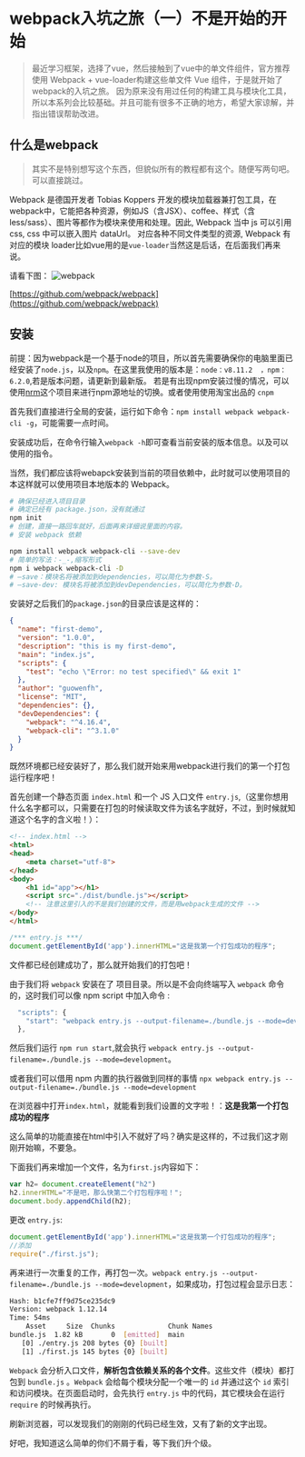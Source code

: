 # webpack入坑之旅（一）不是开始的开始

> 最近学习框架，选择了vue，然后接触到了vue中的单文件组件，官方推荐使用 Webpack + vue-loader构建这些单文件 Vue 组件，于是就开始了webpack的入坑之旅。
> 因为原来没有用过任何的构建工具与模块化工具，所以本系列会比较基础。并且可能有很多不正确的地方，希望大家谅解，并指出错误帮助改进。

## 什么是webpack

> 其实不是特别想写这个东西，但貌似所有的教程都有这个。随便写两句吧。可以直接跳过。

Webpack 是德国开发者 Tobias Koppers 开发的模块加载器兼打包工具，在webpack中，它能把各种资源，例如JS（含JSX）、coffee、样式（含less/sass）、图片等都作为模块来使用和处理。因此, Webpack 当中 js 可以引用 css, css 中可以嵌入图片 dataUrl。
对应各种不同文件类型的资源, Webpack 有对应的模块 loader比如vue用的是`vue-loader`当然这是后话，在后面我们再来说。

请看下图：
![webpack](https://ws1.sinaimg.cn/large/006tNc79gy1ftyz6i6ca2j31fw0so77e.jpg)

[https://github.com/webpack/webpack](https://github.com/webpack/webpack)

## 安装

前提：因为webpack是一个基于node的项目，所以首先需要确保你的电脑里面已经安装了`node.js`，以及`npm`。在这里我使用的版本是：`node：v8.11.2  ，npm：6.2.0`,若是版本问题，请更新到最新版。
若是有出现npm安装过慢的情况，可以使用[nrm](https://github.com/Pana/nrm)这个项目来进行npm源地址的切换。或者使用使用淘宝出品的 `cnpm`

首先我们直接进行全局的安装，运行如下命令：`npm install webpack webpack-cli -g`，可能需要一点时间。

安装成功后，在命令行输入`webpack -h`即可查看当前安装的版本信息。以及可以使用的指令。

当然，我们都应该将webapck安装到当前的项目依赖中，此时就可以使用项目的本这样就可以使用项目本地版本的 Webpack。

```sh
# 确保已经进入项目目录
# 确定已经有 package.json，没有就通过
npm init
# 创建，直接一路回车就好，后面再来详细说里面的内容。
# 安装 webpack 依赖

npm install webpack webpack-cli --save-dev
# 简单的写法：-_-,缩写形式
npm i webpack webpack-cli -D
# –save：模块名将被添加到dependencies，可以简化为参数-S。
# –save-dev: 模块名将被添加到devDependencies，可以简化为参数-D。

```



安装好之后我们的`package.json`的目录应该是这样的：
```json
{
  "name": "first-demo",
  "version": "1.0.0",
  "description": "this is my first-demo",
  "main": "index.js",
  "scripts": {
    "test": "echo \"Error: no test specified\" && exit 1"
  },
  "author": "guowenfh",
  "license": "MIT",
  "dependencies": {},
  "devDependencies": {
    "webpack": "^4.16.4",
    "webpack-cli": "^3.1.0"
  }
}
```
既然环境都已经安装好了，那么我们就开始来用webpack进行我们的第一个打包运行程序吧！

首先创建一个静态页面 `index.html` 和一个 JS 入口文件 `entry.js`,（这里你想用什么名字都可以，只需要在打包的时候读取文件为该名字就好，不过，到时候就知道这个名字的含义啦！）：

```html
<!-- index.html -->
<html>
<head>
    <meta charset="utf-8">
</head>
<body>
    <h1 id="app"></h1>
    <script src="./dist/bundle.js"></script>
    <!-- 注意这里引入的不是我们创建的文件，而是用webpack生成的文件 -->
</body>
</html>
```

```javascript
/*** entry.js ***/
document.getElementById('app').innerHTML="这是我第一个打包成功的程序";
```

文件都已经创建成功了，那么就开始我们的打包吧！

由于我们将 `webpack` 安装在了 项目目录。所以是不会向终端写入 `webpack` 命令的，这时我们可以像 npm script 中加入命令 :

```js
  "scripts": {
    "start": "webpack entry.js --output-filename=./bundle.js --mode=development"
  },
```
然后我们运行 `npm run start`,就会执行 `webpack entry.js --output-filename=./bundle.js --mode=development`。

或者我们可以借用 npm 内置的执行器做到同样的事情 `npx webpack entry.js --output-filename=./bundle.js --mode=development`


在浏览器中打开`index.html`，就能看到我们设置的文字啦！：**这是我第一个打包成功的程序**


这么简单的功能直接在html中引入不就好了吗？确实是这样的，不过我们这才刚刚开始嘛，不要急。

下面我们再来增加一个文件，名为`first.js`内容如下：

```javascript
var h2= document.createElement("h2")
h2.innerHTML="不是吧，那么快第二个打包程序啦！";
document.body.appendChild(h2);
```

更改 `entry.js`:

```javascript
document.getElementById('app').innerHTML="这是我第一个打包成功的程序";
//添加
require("./first.js");
```

再来进行一次重复的工作，再打包一次。`webpack entry.js --output-filename=./bundle.js --mode=development`，如果成功，打包过程会显示日志：

```sh
Hash: b1cfe7ff9d75ce235dc9
Version: webpack 1.12.14
Time: 54ms
    Asset     Size  Chunks             Chunk Names
bundle.js  1.82 kB       0  [emitted]  main
   [0] ./entry.js 208 bytes {0} [built]
   [1] ./first.js 145 bytes {0} [built]
```
`Webpack` 会分析入口文件，**解析包含依赖关系的各个文件**。这些文件（模块）都打包到 `bundle.js` 。`Webpack` 会给每个模块分配一个唯一的 `id` 并通过这个 `id` 索引和访问模块。在页面启动时，会先执行 `entry.js` 中的代码，其它模块会在运行 `require` 的时候再执行。


刷新浏览器，可以发现我们的刚刚的代码已经生效，又有了新的文字出现。

好吧，我知道这么简单的你们不屑于看，等下我们升个级。

